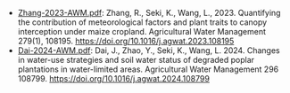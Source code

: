 - [Zhang-2023-AWM.pdf](Zhang-2023-AWM.pdf): Zhang, R., Seki, K., Wang, L., 2023. Quantifying the contribution of meteorological factors and plant traits to canopy interception under maize cropland. Agricultural Water Management 279(1), 108195. https://doi.org/10.1016/j.agwat.2023.108195
- [Dai-2024-AWM.pdf](Dai-2024-AWM.pdf): Dai, J., Zhao, Y., Seki, K., Wang, L. 2024. Changes in water-use strategies and soil water status of degraded poplar plantations in water-limited areas. Agricultural Water Management 296 108799. https://doi.org/10.1016/j.agwat.2024.108799
